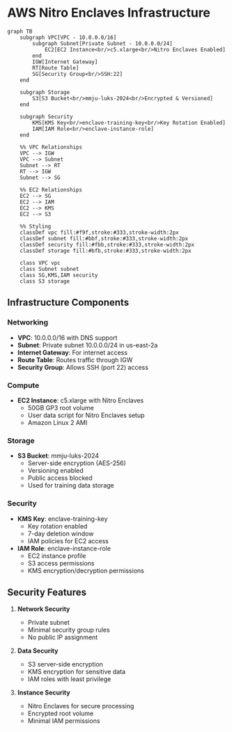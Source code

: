 # AWS Nitro Enclaves Infrastructure

```mermaid
graph TB
    subgraph VPC[VPC - 10.0.0.0/16]
        subgraph Subnet[Private Subnet - 10.0.0.0/24]
            EC2[EC2 Instance<br/>c5.xlarge<br/>Nitro Enclaves Enabled]
        end
        IGW[Internet Gateway]
        RT[Route Table]
        SG[Security Group<br/>SSH:22]
    end

    subgraph Storage
        S3[S3 Bucket<br/>mmju-luks-2024<br/>Encrypted & Versioned]
    end

    subgraph Security
        KMS[KMS Key<br/>enclave-training-key<br/>Key Rotation Enabled]
        IAM[IAM Role<br/>enclave-instance-role]
    end

    %% VPC Relationships
    VPC --> IGW
    VPC --> Subnet
    Subnet --> RT
    RT --> IGW
    Subnet --> SG

    %% EC2 Relationships
    EC2 --> SG
    EC2 --> IAM
    EC2 --> KMS
    EC2 --> S3

    %% Styling
    classDef vpc fill:#f9f,stroke:#333,stroke-width:2px
    classDef subnet fill:#bbf,stroke:#333,stroke-width:2px
    classDef security fill:#fbb,stroke:#333,stroke-width:2px
    classDef storage fill:#bfb,stroke:#333,stroke-width:2px

    class VPC vpc
    class Subnet subnet
    class SG,KMS,IAM security
    class S3 storage
```

## Infrastructure Components

### Networking
- **VPC**: 10.0.0.0/16 with DNS support
- **Subnet**: Private subnet 10.0.0.0/24 in us-east-2a
- **Internet Gateway**: For internet access
- **Route Table**: Routes traffic through IGW
- **Security Group**: Allows SSH (port 22) access

### Compute
- **EC2 Instance**: c5.xlarge with Nitro Enclaves
  - 50GB GP3 root volume
  - User data script for Nitro Enclaves setup
  - Amazon Linux 2 AMI

### Storage
- **S3 Bucket**: mmju-luks-2024
  - Server-side encryption (AES-256)
  - Versioning enabled
  - Public access blocked
  - Used for training data storage

### Security
- **KMS Key**: enclave-training-key
  - Key rotation enabled
  - 7-day deletion window
  - IAM policies for EC2 access
- **IAM Role**: enclave-instance-role
  - EC2 instance profile
  - S3 access permissions
  - KMS encryption/decryption permissions

## Security Features
1. **Network Security**
   - Private subnet
   - Minimal security group rules
   - No public IP assignment

2. **Data Security**
   - S3 server-side encryption
   - KMS encryption for sensitive data
   - IAM roles with least privilege

3. **Instance Security**
   - Nitro Enclaves for secure processing
   - Encrypted root volume
   - Minimal IAM permissions 